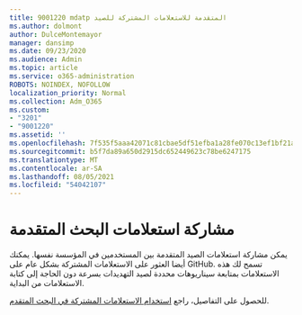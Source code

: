 ```yaml
---
title: 9001220 mdatp المتقدمة للاستعلامات المشتركة للصيد
ms.author: dolmont
author: DulceMontemayor
manager: dansimp
ms.date: 09/23/2020
ms.audience: Admin
ms.topic: article
ms.service: o365-administration
ROBOTS: NOINDEX, NOFOLLOW
localization_priority: Normal
ms.collection: Adm_O365
ms.custom:
- "3201"
- "9001220"
ms.assetid: ''
ms.openlocfilehash: 7f535f5aaa42071c81cbae5df51efba1a28fe070c13ef1bf21a78b23c10f6bbb
ms.sourcegitcommit: b5f7da89a650d2915dc652449623c78be6247175
ms.translationtype: MT
ms.contentlocale: ar-SA
ms.lasthandoff: 08/05/2021
ms.locfileid: "54042107"
---
```

# <a name="sharing-advanced-hunting-queries"></a>مشاركة استعلامات البحث المتقدمة

يمكن مشاركة استعلامات الصيد المتقدمة بين المستخدمين في المؤسسة نفسها. يمكنك أيضا العثور على الاستعلامات المشتركة بشكل عام على GitHub. تسمح لك هذه الاستعلامات بمتابعة سيناريوهات محددة لصيد التهديدات بسرعة دون الحاجة إلى كتابة الاستعلامات من البداية.
  
للحصول على التفاصيل، راجع [استخدام الاستعلامات المشتركة في البحث المتقدم](https://docs.microsoft.com/windows/security/threat-protection/microsoft-defender-atp/advanced-hunting-shared-queries).